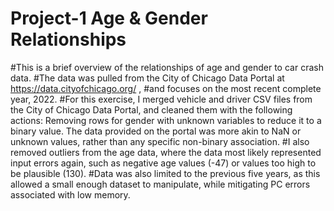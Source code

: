 # Project-1  Age & Gender Relationships
#This is a brief overview of the relationships of age and gender to car crash data.
#The data was pulled from the City of Chicago Data Portal at https://data.cityofchicago.org/ ,
#and focuses on the most recent complete year, 2022. 
#For this exercise, I merged vehicle and driver CSV files from the City of Chicago Data Portal, and cleaned them with the following actions:
Removing rows for gender with unknown variables to reduce it to a binary value. The data provided on the portal was more akin to NaN or unknown values, rather than any specific non-binary association.
#I also removed outliers from the age data, where the data most likely represented input errors again, such as negative age values (-47) or values too high to be plausible (130).
#Data was also limited to the previous five years, as this allowed a small enough dataset to manipulate, while mitigating PC errors associated with low memory.


